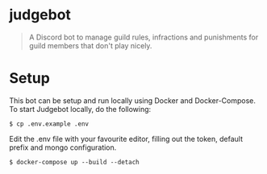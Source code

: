 # judgebot

> A Discord bot to manage guild rules, infractions and punishments for guild members that don't play nicely.

# Setup
This bot can be setup and run locally using Docker and Docker-Compose. To start Judgebot locally, do the following:
```
$ cp .env.example .env
```
Edit the .env file with your favourite editor, filling out the token, default prefix and mongo configuration.

```
$ docker-compose up --build --detach
```
